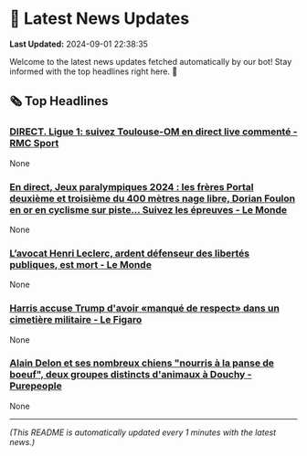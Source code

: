 # 📰 Latest News Updates
**Last Updated:** 2024-09-01 22:38:35

Welcome to the latest news updates fetched automatically by our bot! Stay informed with the top headlines right here. 🚀

## 🗞️ Top Headlines

### [DIRECT. Ligue 1: suivez Toulouse-OM en direct live commenté - RMC Sport](https://news.google.com/rss/articles/CBMivwFBVV95cUxOaVQ2enVjUW9KT3NkaHhhcV9XaVo4RE50MERuYVkxU2VFR3lOcWdKb1A2NkVnam5CNzNfa09HZEFUemNaUjUzdGd4a05iWUdlT0p6aS02YkpQMk9JeVlkVjF1M3RENnlpQkdENHJfTTZWZFcyeTFwb0kzVTFlN0ZYMXBVR3RDc2FCRkprdVVWNUp3TEp4QjRBYk9OendSUG5VTXU5bnlQUDVCb24wcGxMQmxXMG1FMFVEQUNnamNMWQ?oc=5)
None

### [En direct, Jeux paralympiques 2024 : les frères Portal deuxième et troisième du 400 mètres nage libre, Dorian Foulon en or en cyclisme sur piste... Suivez les épreuves - Le Monde](https://news.google.com/rss/articles/CBMixgJBVV95cUxQWDJydGl0T0tweVRsM1JMUEJiYXk0S2pKRWpqWHA1SEI4dHRMeXdRYzB2bXBMU2pPNjUzMUJ3cGFndkQ1M2J1NUVYX2hBLTRqSmZBNG9BQ3dBb2RST2lzMnpOdzdpQi1COEVYcjRRV1Q3SFBZVTl5OUFsdjdXUGljMUlEMGJhNGZnY2JISWt1OVhzT3p3RkN4a2U5aXRyay1FekpieEdsY0FFWUtDbV9qTUpYWkpKSHd0OWtJRU94Vk5XcXkwQTY0dXdNczY4ODJmanRHbEVEMzRpNW9KeTlDMi1zam9SY1dKdV9GRTA3bzhhdHFCM2ZJUk9MMVZ3OHV1d1U4ck05Sk5fbWtPdXBYMGZ3cDRZRUVxY01BT2xEcVNla0xHVWx1bXo2a1ZBMUE3a1I5X3hwWFFGTkFoZEFSbHFJekhkdw?oc=5)
None

### [L’avocat Henri Leclerc, ardent défenseur des libertés publiques, est mort - Le Monde](https://news.google.com/rss/articles/CBMi3AFBVV95cUxNN29mQkk4ZlNadTZlczRJSmRQVHl3Z2tySS13UW9HVTRWME53NU5sMkNTNlBlX0J2blZJQnExU1FDVmgyMHZQRXhSWXRBRDExR2RNblJuQlhSRy1IdENEQmc5aTluaUtNbVpzYVZaZjhocy1hX2Z2cWtMVmxPTjRWLWJyanB4dEZfMlFfRjNSc28yNmo5RHhYekVtTEl5TE5wRUJudFF4cGNHQUppNW5oUDEtTHJZSmUydEYzcl9hVGkybHpCUTVOWUZQbUVXcWVGVFJfdkdGbnEwbGFn?oc=5)
None

### [Harris accuse Trump d'avoir «manqué de respect» dans un cimetière militaire - Le Figaro](https://news.google.com/rss/articles/CBMivAFBVV95cUxPT2JfcFVPWkR6TjhyeHVuOUVyZERIeDB6SkptNlowSmtjTkpreHo3dmJjUWJCVGZ0Zy1uQUlsRlNlVmFmNGNrM3BMeHB6VG5jVTlLeWVrWmREN3pjMDhQUlpoNmVraVlvc2tQNXBNSEkxNmZISHFTOEtvVFhnb3FfaGpYWjRxYW9UWmtueHlBQUJQcEd0WGh2b3V0WUpXdDlrSVhneGNXSXJwMlhJcFZxdWZhVlpDYi1sdGxtWQ?oc=5)
None

### [Alain Delon et ses nombreux chiens "nourris à la panse de boeuf", deux groupes distincts d'animaux à Douchy - Purepeople](https://news.google.com/rss/articles/CBMi4wFBVV95cUxNTVZaSmloLXN5RVJJMENqYUw1Ujl6U3ZnampnVEd5M3Q5cmRVV0FMdzdVZjVQb2Z1QW1ZSTdHQ2M0SVZjVVMwWmdVWThUSzQ5M0h6b1VyWk8xWWljZTBfdXlrNFdneFlLVkFCNGduNFhTam90aTM1X24weVp2UmdhVFRMSU52LW9xOW9zN1pEUnFZQVJPT0MyWC13OHpQd21GMHdOTmZVRXFMN3FNaldPMDVYTXRfMDJ4SUpPekJmajY4RWxqd3FQcUkwal9zRklMOElwQnpjcW0wX2Z4QXowdGpnYw?oc=5)
None

---
*(This README is automatically updated every 1 minutes with the latest news.)*
